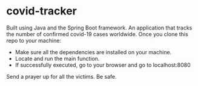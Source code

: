 # covid-tracker

Built using Java and the Spring Boot framework.
An application that tracks the number of confirmed covid-19 cases worldwide. 
Once you clone this repo to your machine: 
 * Make sure all the dependencies are installed on your machine. 
 * Locate and run the main function.
 * If successfully executed, go to your browser and go to localhost:8080
 
Send a prayer up for all the victims. Be safe.
